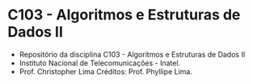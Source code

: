 # C103 - Algoritmos e Estruturas de Dados II 

- Repositório da disciplina C103 - Algoritmos e Estruturas de Dados II 
- Instituto Nacional de Telecomunicações - Inatel. 
- Prof. Christopher Lima
Créditos: Prof. Phyllipe Lima.
